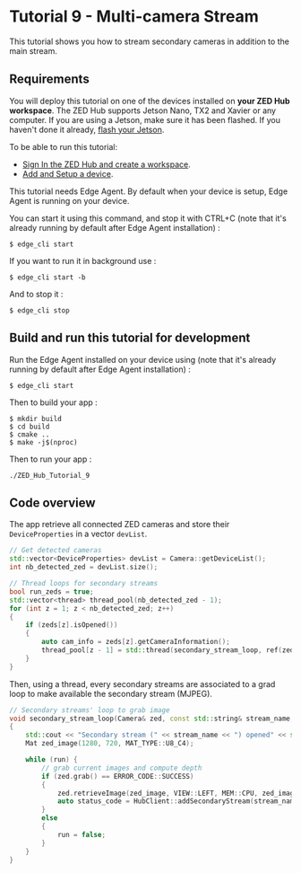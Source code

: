 # Tutorial 9 - Multi-camera Stream

This tutorial shows you how to stream secondary cameras in addition to the main stream.

## Requirements

You will deploy this tutorial on one of the devices installed on **your ZED Hub workspace**. The ZED Hub supports Jetson Nano, TX2 and Xavier or any computer. If you are using a Jetson, make sure it has been flashed. If you haven't done it already, [flash your Jetson](https://docs.nvidia.com/sdk-manager/install-with-sdkm-jetson/index.html).

To be able to run this tutorial:

- [Sign In the ZED Hub and create a workspace](https://www.stereolabs.com/docs/cloud/overview/get-workspace/).
- [Add and Setup a device](https://www.stereolabs.com/docs/cloud/overview/setup-device/).

This tutorial needs Edge Agent. By default when your device is setup, Edge Agent is running on your device.

You can start it using this command, and stop it with CTRL+C (note that it's already running by default after Edge Agent installation) :

```
$ edge_cli start
```

If you want to run it in background use :

```
$ edge_cli start -b
```

And to stop it :

```
$ edge_cli stop
```

## Build and run this tutorial for development

Run the Edge Agent installed on your device using (note that it's already running by default after Edge Agent installation) :

```
$ edge_cli start
```

Then to build your app :

```
$ mkdir build
$ cd build
$ cmake ..
$ make -j$(nproc)
```

Then to run your app :

```
./ZED_Hub_Tutorial_9
```

## Code overview

The app retrieve all connected ZED cameras and store their `DeviceProperties` in a vector `devList`.

```c++
// Get detected cameras
std::vector<DeviceProperties> devList = Camera::getDeviceList();
int nb_detected_zed = devList.size();
```

```c++
// Thread loops for secondary streams
bool run_zeds = true;
std::vector<thread> thread_pool(nb_detected_zed - 1);
for (int z = 1; z < nb_detected_zed; z++)
{
    if (zeds[z].isOpened())
    {
        auto cam_info = zeds[z].getCameraInformation();
        thread_pool[z - 1] = std::thread(secondary_stream_loop, ref(zeds[z]), std::to_string(cam_info.serial_number), ref(run_zeds));
    }
}
```

Then, using a thread, every secondary streams are associated to a grad loop to make available the secondary stream (MJPEG).

```c++
// Secondary streams' loop to grab image
void secondary_stream_loop(Camera& zed, const std::string& stream_name, bool& run)
{
    std::cout << "Secondary stream (" << stream_name << ") opened" << std::endl;
    Mat zed_image(1280, 720, MAT_TYPE::U8_C4);

    while (run) {
        // grab current images and compute depth
        if (zed.grab() == ERROR_CODE::SUCCESS)
        {
            zed.retrieveImage(zed_image, VIEW::LEFT, MEM::CPU, zed_image.getResolution());
            auto status_code = HubClient::addSecondaryStream(stream_name, zed_image);
        }
        else
        {
            run = false;
        }
    }
}
```
